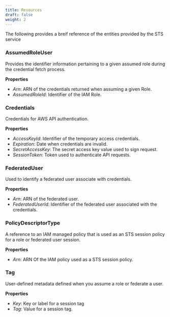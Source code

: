 ```yaml
---
title: Resources
draft: false
weight: 2
---
```


The following provides a breif reference of the entities provided by the STS service

### AssumedRoleUser

Provides the identifier information pertaining to a given assumed role during the credential fetch process.

**Properties**
- _Arn_: ARN of the credentials returned when assuming a given Role.
- _AssumedRoleId_: Identifier of the IAM Role.

### Credentials

Credentials for AWS API authentication.

**Properties**
- _AccessKeyId_: Identifier of the temporary access credentials.
- _Expiration_: Date when credentials are invalid.
- _SecretAccessKey_: The secret access key value used to sign request.
- _SessionToken_: Token used to authenticate API requests.

### FederatedUser

Used to identify a federated user associate with credentials.

**Properties**
- _Arn_: ARN of the federated user.
- _FederatedUserId_: Identifier of the federated user associated with the credentials.

### PolicyDescriptorType

A reference to an IAM managed policy that is used as an STS session policy for a role or federated user session.

**Properties**
- _Arn_: ARN Of the IAM policy used as a STS session policy.

### Tag

User-defined metadata defined when you assume a role or federate a user.

**Properties**
- _Key_: Key or label for a session tag
- _Tag_: Value for a session tag.